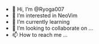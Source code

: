- 👋 Hi, I’m @Ryoga007
- 👀 I’m interested in NeoVim
- 🌱 I’m currently learning 
- 💞️ I’m looking to collaborate on ...
- 📫 How to reach me ...

<!---
Ryoga007/Ryoga007 is a ✨ special ✨ repository because its `README.md` (this file) appears on your GitHub profile.
You can click the Preview link to take a look at your changes.
--->
